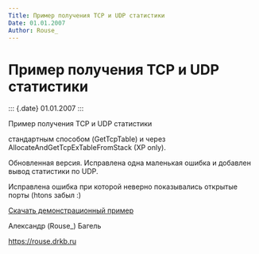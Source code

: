 ```yaml
---
Title: Пример получения TCP и UDP статистики
Date: 01.01.2007
Author: Rouse_
---
```



Пример получения TCP и UDP статистики
=====================================

::: {.date}
01.01.2007
:::

Пример получения TCP и UDP статистики

стандартным способом (GetTcpTable) и через
AllocateAndGetTcpExTableFromStack (XP only).

Обновленная версия. Исправлена одна маленькая ошибка и добавлен вывод
статистики по UDP.

Исправлена ошибка при которой неверно показывались открытые порты
(htons забыл :)

[Скачать демонстрационный пример](tcpstat.zip)

Александр (Rouse\_) Багель

<https://rouse.drkb.ru>
